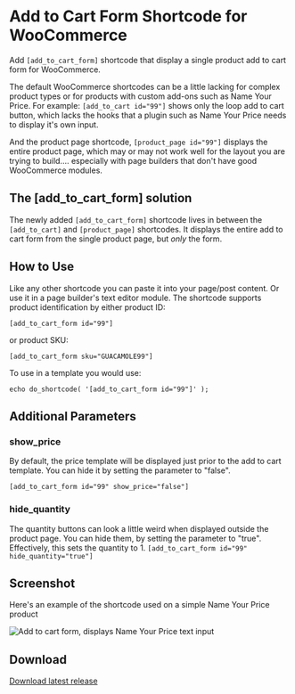 # Add to Cart Form Shortcode for WooCommerce

Add `[add_to_cart_form]` shortcode that display a single product add to cart form for WooCommerce.

The default WooCommerce shortcodes can be a little lacking for complex product types or for products with custom add-ons such as Name Your Price. For example: `[add_to_cart id="99"]` shows only the loop add to cart button, which lacks the hooks that a plugin such as Name Your Price needs to display it's own input.

And the product page shortcode, `[product_page id="99"]` displays the entire product page, which may or may not work well for the layout you are trying to build.... especially with page builders that don't have good WooCommerce modules.

## The [add_to_cart_form] solution

The newly added `[add_to_cart_form]` shortcode lives in between the `[add_to_cart]` and `[product_page]` shortcodes. It displays the entire add to cart form from the single product page, but *only* the form. 

## How to Use

Like any other shortcode you can paste it into your page/post content. Or use it in a page builder's text editor module. The shortcode supports product identification by either product ID:

`[add_to_cart_form id="99"]`

or product SKU:

`[add_to_cart_form sku="GUACAMOLE99"]`

To use in a template you would use:

`echo do_shortcode( '[add_to_cart_form id="99"]' );`

## Additional Parameters

### show_price

By default, the price template will be displayed just prior to the add to cart template. You can hide it by setting the parameter to "false".

`[add_to_cart_form id="99" show_price="false"]`

### hide_quantity

The quantity buttons can look a little weird when displayed outside the product page. You can hide them, by setting the parameter to "true". Effectively, this sets the quantity to 1.
`[add_to_cart_form id="99" hide_quantity="true"]`

## Screenshot

Here's an example of the shortcode used on a simple Name Your Price product

![Add to cart form, displays Name Your Price text input](https://user-images.githubusercontent.com/507025/35475356-b88013fa-0362-11e8-8659-e7a9168065cf.png)

## Download
[Download latest release](https://github.com/helgatheviking/add-to-cart-form-shortcode/releases/latest/download/add-to-cart-form-shortcode.zip)
